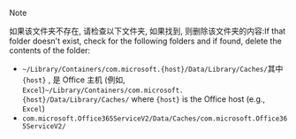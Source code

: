> [!NOTE]
> <span data-ttu-id="e102c-101">如果该文件夹不存在, 请检查以下文件夹, 如果找到, 则删除该文件夹的内容:</span><span class="sxs-lookup"><span data-stu-id="e102c-101">If that folder doesn't exist, check for the following folders and if found, delete the contents of the folder:</span></span>
>    - <span data-ttu-id="e102c-102">`~/Library/Containers/com.microsoft.{host}/Data/Library/Caches/`其中`{host}` , 是 Office 主机 (例如, `Excel`)</span><span class="sxs-lookup"><span data-stu-id="e102c-102">`~/Library/Containers/com.microsoft.{host}/Data/Library/Caches/` where `{host}` is the Office host (e.g., `Excel`)</span></span>
>    - `com.microsoft.Office365ServiceV2/Data/Caches/com.microsoft.Office365ServiceV2/`
